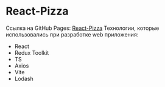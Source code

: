 # React-Pizza
Ссылка на GitHub Pages: [React-Pizza](https://react-pizza-ruby-iota.vercel.app)
Технологии, которые использовались при разработке web приложения:
- React
- Redux Toolkit
- TS
- Axios
- Vite
- Lodash

